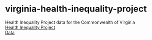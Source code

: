 # virginia-health-inequality-project
Health Inequality Project data for the Commonwealth of Virginia  
[Health Inequality Project](https://healthinequality.org/)  
[Data](https://healthinequality.org/data/)  
